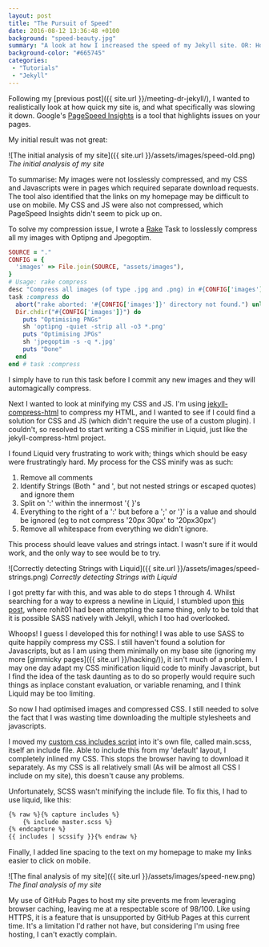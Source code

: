 ```yaml
---
layout: post
title: "The Pursuit of Speed"
date: 2016-08-12 13:36:48 +0100
background: "speed-beauty.jpg"
summary: "A look at how I increased the speed of my Jekyll site. OR: How I almost wrote a CSS Minifier."
background-color: "#665745"
categories:
 - "Tutorials"
 - "Jekyll"
---
```

Following my [previous post]({{ site.url }}/meeting-dr-jekyll/),
I wanted to realistically look at how quick my site is,
and what specifically was slowing it down.
Google's [PageSpeed Insights](https://developers.google.com/speed/pagespeed/insights/)
is a tool that highlights issues on your pages.

My initial result was not great:

![The initial analysis of my site]({{ site.url }}/assets/images/speed-old.png)
*The initial analysis of my site*

To summarise: 
My images were not losslessly compressed,
and my CSS and Javascripts were in pages which required separate download requests.
The tool also identified that the links on my homepage may be difficult to use on mobile.
My CSS and JS were also not compressed, which PageSpeed Insights didn't seem to pick up on.

To solve my compression issue, 
I wrote a [Rake](https://ruby.github.io/rake/) Task to losslessly compress all my images with Optipng and Jpegoptim.

```rake
SOURCE = "."
CONFIG = {
  'images' => File.join(SOURCE, "assets/images"),
}
# Usage: rake compress
desc "Compress all images (of type .jpg and .png) in #{CONFIG['images']}"
task :compress do
  abort("rake aborted: '#{CONFIG['images']}' directory not found.") unless FileTest.directory?(CONFIG['images'])
  Dir.chdir("#{CONFIG['images']}") do
    puts "Optimising PNGs"
    sh 'optipng -quiet -strip all -o3 *.png'
    puts "Optimising JPGs"
    sh 'jpegoptim -s -q *.jpg'
    puts "Done"
  end
end # task :compress 
```

I simply have to run this task before I commit any new images and they will automagically compress.

Next I wanted to look at minifying my CSS and JS. 
I'm using [jekyll-compress-html](https://github.com/penibelst/jekyll-compress-html)
to compress my HTML, and I wanted to see if I could find a solution for CSS and JS
(which didn't require the use of a custom plugin).
I couldn't, so resolved to start writing a CSS minifier in Liquid,
just like the jekyll-compress-html project.

I found Liquid very frustrating to work with;
things which should be easy were frustratingly hard.
My process for the CSS minify was as such:

1. Remove all comments
2. Identify Strings (Both " and ', but not nested strings or escaped quotes) and ignore them
3. Split on ':' within the innermost '{ }'s
4. Everything to the right of a ':' but before a ';' or '}' is a value and should be ignored 
(eg to not compress '20px 30px' to '20px30px')
5. Remove all whitespace from everything we didn't ignore.

This process should leave values and strings intact. 
I wasn't sure if it would work, and the only way to see would be to try.

![Correctly detecting Strings with Liquid]({{ site.url }}/assets/images/speed-strings.png)
*Correctly detecting Strings with Liquid*

I got pretty far with this, and was able to do steps 1 through 4. 
Whilst searching for a way to express a newline in Liquid,
I stumbled upon [this post](http://stackoverflow.com/questions/25815329/how-to-declare-newline-character-variable-in-liquid-template),
where rohit01 had been attempting the same thing,
only to be told that it is possible SASS natively with Jekyll,
which I too had overlooked.

Whoops! I guess I developed this for nothing! 
I was able to use SASS to quite happily compress my CSS.
I still haven't found a solution for Javascripts,
but as I am using them minimally on my base site 
(ignoring my more [gimmicky pages]({{ site.url }}/hacking/)),
it isn't much of a problem. 
I may one day adapt my CSS minification liquid code to minify Javascript,
but I find the idea of the task daunting as to do so properly would require
such things as inplace constant evaluation, or variable renaming,
and I think Liquid may be too limiting.

So now I had optimised images and compressed CSS.
I still needed to solve the fact that I was wasting time downloading 
the multiple stylesheets and javascripts.

I moved my [custom css includes script](https://gist.github.com/Jetroid/bd71e5bbc2de763d0973e706efc91d7c)
into it's own file, called main.scss, itself an include file. 
Able to include this from my 'default' layout, I completely inlined my CSS.
This stops the browser having to download it separately. 
As my CSS is all relatively small (As will be almost all CSS I include on my site),
this doesn't cause any problems.

Unfortunately, SCSS wasn't minifying the include file. 
To fix this, I had to use liquid, like this: 

```html
{% raw %}{% capture includes %}
	{% include master.scss %}
{% endcapture %}
{{ includes | scssify }}{% endraw %}
```

Finally, I added line spacing to the text on my homepage to make my links easier to click on mobile.

![The final analysis of my site]({{ site.url }}/assets/images/speed-new.png)
*The final analysis of my site*

My use of GitHub Pages to host my site prevents me from leveraging browser caching,
leaving me at a respectable score of 98/100.
Like using HTTPS, it is a feature that is unsupported by GitHub Pages at this current time.
It's a limitation I'd rather not have, but considering I'm using free hosting,
I can't exactly complain.
